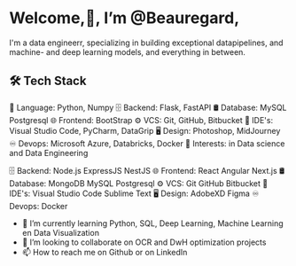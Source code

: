 <H1><B> Welcome,👋, I’m @Beauregard,</B></H1>
I'm a data engineerr, specializing in building exceptional datapipelines, and machine- and deep learning models, and everything in between.


<H2>🛠 Tech Stack</H2>

📜  Language:  Python, Numpy
🗄  Backend:   Flask, FastAPI
🛢  Database:  MySQL Postgresql
🌐  Frontend:  BootStrap
⚙️  VCS:       Git, GitHub, Bitbucket
🔧  IDE's:     Visual Studio Code, PyCharm, DataGrip
🖥  Design:    Photoshop, MidJourney
♾️  Devops:    Microsoft Azure, Databricks, Docker
👀  Interests: in Data science and Data Engineering



🗄  Backend:  Node.js ExpressJS NestJS 🌐  Frontend:  React Angular Next.js 🛢  Database:  MongoDB MySQL Postgresql ⚙️  VCS:   Git GitHub Bitbucket 🔧  IDE's:  Visual Studio Code Sublime Text 🖥  Design:  AdobeXD Figma ♾️  Devops:  Docker



- 🌱 I’m currently learning Python, SQL, Deep Learning, Machine Learning en Data Visualization
- 💞️ I’m looking to collaborate on OCR and DwH optimization projects
- 📫 How to reach me on Github or on LinkedIn



<!---
Beauregards/Beauregards is a ✨ special ✨ repository because its `README.md` (this file) appears on your GitHub profile.
You can click the Preview link to take a look at your changes.
--->
